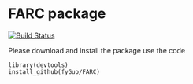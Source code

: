 # FARC package

[![Build Status](https://app.travis-ci.com/fyGuo/FARC.svg?branch=main)](https://app.travis-ci.com/fyGuo/FARC)

Please download and install the package use the code

```{r}
library(devtools)
install_github(fyGuo/FARC)
```
